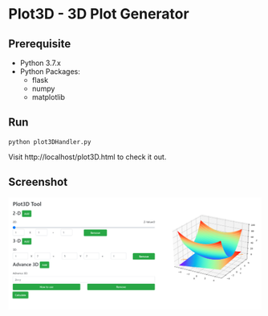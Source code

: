 # Plot3D - 3D Plot Generator

## Prerequisite
 - Python 3.7.x
 - Python Packages:
   - flask
   - numpy
   - matplotlib

## Run
    python plot3DHandler.py
    
Visit http://localhost/plot3D.html to check it out.

## Screenshot
![Demo](Demo.png)